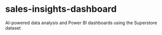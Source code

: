 # sales-insights-dashboard
AI-powered data analysis and Power BI dashboards using the Superstore dataset
